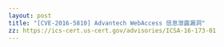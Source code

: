 ```yaml
---
layout: post
title: "[CVE-2016-5810] Advantech WebAccess 信息泄露漏洞"
zz: https://ics-cert.us-cert.gov/advisories/ICSA-16-173-01
---
```

